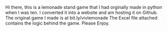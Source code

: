 Hi there, this is a lemonade stand game that I had orginally made in python when I was ten. 
I converted it into a website and am hosting it on Github. The original game I made is at bit.ly/vivlemonade
The Excel file attached contains the logic behind the game.
Please Enjoy.
